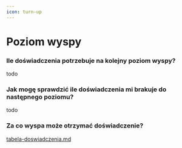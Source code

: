 ```yaml
---
icon: turn-up
---
```


# Poziom wyspy

### Ile doświadczenia potrzebuje na kolejny poziom wyspy?

todo

### Jak mogę sprawdzić ile doświadczenia mi brakuje do następnego poziomu?

todo

### Za co wyspa może otrzymać doświadczenie?

[tabela-doswiadczenia.md](tabela-doswiadczenia.md "mention")
